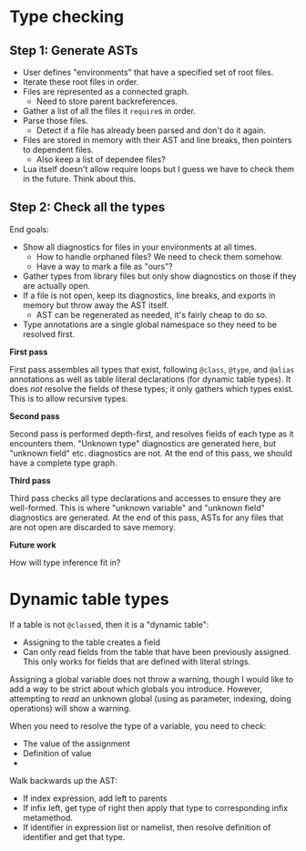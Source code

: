 # Type checking

## Step 1: Generate ASTs

* User defines "environments" that have a specified set of root files.
* Iterate these root files in order.
* Files are represented as a connected graph.
  * Need to store parent backreferences.
* Gather a list of all the files it `require`s in order.
* Parse those files.
  * Detect if a file has already been parsed and don't do it again.
* Files are stored in memory with their AST and line breaks, then pointers to dependent files.
  * Also keep a list of dependee files?
* Lua itself doesn't allow require loops but I guess we have to check them in the future. Think about this.

## Step 2: Check all the types

End goals:
* Show all diagnostics for files in your environments at all times.
  * How to handle orphaned files? We need to check them somehow.
  * Have a way to mark a file as "ours"?
* Gather types from library files but only show diagnostics on those if they are actually open.
* If a file is not open, keep its diagnostics, line breaks, and exports in memory but throw away the AST itself.
  * AST can be regenerated as needed, it's fairly cheap to do so.
* Type annotations are a single global namespace so they need to be resolved first.

**First pass**

First pass assembles all types that exist, following `@class`, `@type`, and `@alias` annotations as well as table literal declarations (for dynamic table types).
It does _not_ resolve the fields of these types; it only gathers which types exist.
This is to allow recursive types.

**Second pass**

Second pass is performed depth-first, and resolves fields of each type as it encounters them.
"Unknown type" diagnostics are generated here, but "unknown field" etc. diagnostics are not.
At the end of this pass, we should have a complete type graph.

**Third pass**

Third pass checks all type declarations and accesses to ensure they are well-formed.
This is where "unknown variable" and "unknown field" diagnostics are generated.
At the end of this pass, ASTs for any files that are not open are discarded to save memory.

**Future work**

How will type inference fit in?

# Dynamic table types

If a table is not `@class`ed, then it is a "dynamic table":
* Assigning to the table creates a field
* Can only read fields from the table that have been previously assigned.
This only works for fields that are defined with literal strings.

Assigning a global variable does not throw a warning, though I would like to add a way to be strict about which globals you introduce.
However, attempting to _read_ an unknown global (using as parameter, indexing, doing operations) will show a warning.

When you need to resolve the type of a variable, you need to check:
* The value of the assignment
* Definition of value
*

Walk backwards up the AST:
* If index expression, add left to parents
* If infix left, get type of right then apply that type to corresponding infix metamethod.
* If identifier in expression list or namelist, then resolve definition of identifier and get that type.
